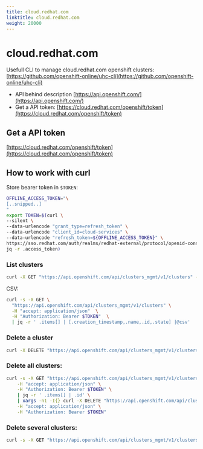 ```yaml
---
title: cloud.redhat.com
linktitle: cloud.redhat.com
weight: 20000
---
```


# cloud.redhat.com

Usefull CLI to manage cloud.redhat.com openshift clusters: [https://github.com/openshift-online/uhc-cli](https://github.com/openshift-online/uhc-cli)

* API behind description [https://api.openshift.com/](https://api.openshift.com/)
* Get a API token: [https://cloud.redhat.com/openshift/token](https://cloud.redhat.com/openshift/token)

## Get a API token

[https://cloud.redhat.com/openshift/token](https://cloud.redhat.com/openshift/token)

## How to work with curl

Store bearer token in `$TOKEN`:

```bash
OFFLINE_ACCESS_TOKEN="\
[..snipped..]
"
export TOKEN=$(curl \
--silent \
--data-urlencode "grant_type=refresh_token" \
--data-urlencode "client_id=cloud-services" \
--data-urlencode "refresh_token=${OFFLINE_ACCESS_TOKEN}" \
https://sso.redhat.com/auth/realms/redhat-external/protocol/openid-connect/token | \
jq -r .access_token)
```

### List clusters

```bash
curl -X GET "https://api.openshift.com/api/clusters_mgmt/v1/clusters" -H "accept: application/json"  -H "Authorization: Bearer $TOKEN"
```

CSV:

```bash
curl -s -X GET \
  "https://api.openshift.com/api/clusters_mgmt/v1/clusters" \
  -H "accept: application/json"  \
  -H "Authorization: Bearer $TOKEN"  \
  | jq -r ' .items[] | [.creation_timestamp,.name,.id,.state] |@csv'
```

### Delete a cluster

```bash
curl -X DELETE "https://api.openshift.com/api/clusters_mgmt/v1/clusters/$CLUSTER-ID$?deprovision=false" -H "accept: application/json" -H "Authorization: Bearer $TOKEN"
```

### Delete all clusters:

```bash
curl -s -X GET "https://api.openshift.com/api/clusters_mgmt/v1/clusters" \
    -H "accept: application/json" \
    -H "Authorization: Bearer $TOKEN" \
    | jq -r ' .items[] | .id' \
    | xargs -n1 -I{} curl -X DELETE "https://api.openshift.com/api/clusters_mgmt/v1/clusters/{}?deprovision=false" \
    -H "accept: application/json" \
    -H "Authorization: Bearer $TOKEN"
```

### Delete several clusters:

```bash
curl -s -X GET "https://api.openshift.com/api/clusters_mgmt/v1/clusters" -H "accept: application/json"  -H "Authorization: Bearer $TOKEN"  | jq -r ' .items[] | [.creation_timestamp,.id]|@csv' | grep '"2019-07-'| tr -d '"' | while read line ; do curl -v -X DELETE "https://api.openshift.com/api/clusters_mgmt/v1/clusters/${line#*,}?deprovision=false" -H "accept: application/json" -H "Authorization: Bearer $TOKEN" ; done
```

